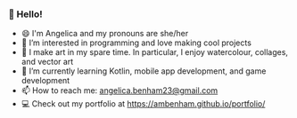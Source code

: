 ### 👋 Hello!
- 😄 I'm Angelica and my pronouns are she/her
- 👀 I’m interested in programming and love making cool projects
- 🎨 I make art in my spare time. In particular, I enjoy watercolour, collages, and vector art
- 🌱 I’m currently learning Kotlin, mobile app development, and game development
- 📫 How to reach me: angelica.benham23@gmail.com
- 💻 Check out my portfolio at https://ambenham.github.io/portfolio/

<!---
ambenham/ambenham is a ✨ special ✨ repository because its `README.md` (this file) appears on your GitHub profile.
You can click the Preview link to take a look at your changes.
--->
